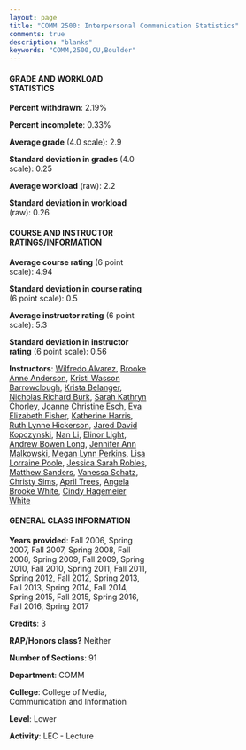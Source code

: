 ```yaml
---
layout: page
title: "COMM 2500: Interpersonal Communication Statistics"
comments: true
description: "blanks"
keywords: "COMM,2500,CU,Boulder"
---
```

<head>
<script src="https://ajax.googleapis.com/ajax/libs/jquery/2.1.3/jquery.min.js"></script>
<script src="https://dl.dropboxusercontent.com/s/pc42nxpaw1ea4o9/highcharts.js?dl=0"></script>
<!-- <script src="../assets/js/highcharts.js"></script> -->
<style type="text/css">@font-face {
	font-family: "Bebas Neue";
	src: url(https://www.filehosting.org/file/details/544349/BebasNeue Regular.otf) format("opentype");
	}
	h1.Bebas { 
		font-family: "Bebas Neue", Verdana, Tahoma;
	}
</style>
</head>
<body>
	<div id="container" style="float: right; width: 45%; height: 88%; margin-left: 2.5%; margin-right: 2.5%;"></div>
	<script language="JavaScript">
		$(document).ready(function() {
		var chart = {type: 'column'};
		var title = {text: 'Grade Distribution'};
		var xAxis = {categories: ['A','B','C','D','F'],crosshair: true};
		var yAxis = {min: 0,title: {text: 'Percentage'}};
		var tooltip = {headerFormat: '<center><b><span style="font-size:20px">{point.key}</span></b></center>',
		               pointFormat: '<td style="padding:0"><b>{point.y:.1f}%</b></td>',
		               footerFormat: '</table>',shared: true,useHTML: true};
		var plotOptions = {column: {pointPadding: 0.0,borderWidth: 0}};  
		var credits = {enabled: false};var series= [{name: 'Percent',data: [22.22,53.29,20.19,2.8,1.51,]}];
		var json = {};
		json.chart = chart;
		json.title = title;
		json.tooltip = tooltip;
		json.xAxis = xAxis;
		json.yAxis = yAxis;  
		json.series = series;
		json.plotOptions = plotOptions;  
		json.credits = credits;
		$('#container').highcharts(json);
	});
	</script>
</body>
			   
#### GRADE AND WORKLOAD STATISTICS

**Percent withdrawn**: 2.19%

**Percent incomplete**: 0.33%

**Average grade** (4.0 scale): 2.9

**Standard deviation in grades** (4.0 scale): 0.25

**Average workload** (raw): 2.2

**Standard deviation in workload** (raw): 0.26

#### COURSE AND INSTRUCTOR RATINGS/INFORMATION

**Average course rating** (6 point scale): 4.94

**Standard deviation in course rating** (6 point scale): 0.5

**Average instructor rating** (6 point scale): 5.3

**Standard deviation in instructor rating** (6 point scale): 0.56

**Instructors**: <a href='../../instructors/Wilfredo_Alvarez'>Wilfredo Alvarez</a>, <a href='../../instructors/Brooke_Anne_Anderson'>Brooke Anne Anderson</a>, <a href='../../instructors/Kristi_Wasson_Barrowclough'>Kristi Wasson Barrowclough</a>, <a href='../../instructors/Krista_Belanger'>Krista Belanger</a>, <a href='../../instructors/Nicholas_Richard_Burk'>Nicholas Richard Burk</a>, <a href='../../instructors/Sarah_Kathryn_Chorley'>Sarah Kathryn Chorley</a>, <a href='../../instructors/Joanne_Christine_Esch'>Joanne Christine Esch</a>, <a href='../../instructors/Eva_Elizabeth_Fisher'>Eva Elizabeth Fisher</a>, <a href='../../instructors/Katherine_Harris'>Katherine Harris</a>, <a href='../../instructors/Ruth_Lynne_Hickerson'>Ruth Lynne Hickerson</a>, <a href='../../instructors/Jared_David_Kopczynski'>Jared David Kopczynski</a>, <a href='../../instructors/Nan_Li'>Nan Li</a>, <a href='../../instructors/Elinor_Light'>Elinor Light</a>, <a href='../../instructors/Andrew_Bowen_Long'>Andrew Bowen Long</a>, <a href='../../instructors/Jennifer_Ann_Malkowski'>Jennifer Ann Malkowski</a>, <a href='../../instructors/Megan_Lynn_Perkins'>Megan Lynn Perkins</a>, <a href='../../instructors/Lisa_Lorraine_Poole'>Lisa Lorraine Poole</a>, <a href='../../instructors/Jessica_Sarah_Robles'>Jessica Sarah Robles</a>, <a href='../../instructors/Matthew_Sanders'>Matthew Sanders</a>, <a href='../../instructors/Vanessa_Schatz'>Vanessa Schatz</a>, <a href='../../instructors/Christy_Sims'>Christy Sims</a>, <a href='../../instructors/April_Trees'>April Trees</a>, <a href='../../instructors/Angela_Brooke_White'>Angela Brooke White</a>, <a href='../../instructors/Cindy_Hagemeier_White'>Cindy Hagemeier White</a>

#### GENERAL CLASS INFORMATION

**Years provided**: Fall 2006, Spring 2007, Fall 2007, Spring 2008, Fall 2008, Spring 2009, Fall 2009, Spring 2010, Fall 2010, Spring 2011, Fall 2011, Spring 2012, Fall 2012, Spring 2013, Fall 2013, Spring 2014, Fall 2014, Spring 2015, Fall 2015, Spring 2016, Fall 2016, Spring 2017

**Credits**: 3

**RAP/Honors class?** Neither

**Number of Sections**: 91

**Department**: COMM

**College**: College of Media, Communication and Information

**Level**: Lower

**Activity**: LEC - Lecture
